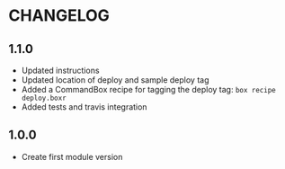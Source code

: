 CHANGELOG
=========

## 1.1.0
* Updated instructions
* Updated location of deploy and sample deploy tag
* Added a CommandBox recipe for tagging the deploy tag: `box recipe deploy.boxr`
* Added tests and travis integration

## 1.0.0
* Create first module version